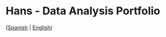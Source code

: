 # Hans - Data Analysis Portfolio 
([Spanish](https://github.com/HansAllTech/Hans_Data_Analysis_Portfolio/blob/main/Proyectos.md#tabla-de-contenido-es--en) | [English](https://github.com/HansAllTech/Hans_Data_Analysis_Portfolio/blob/main/Projects.md#table-of-content-es--en))                                                            
                                                                                                                                                                              
                                                                                                               
                                                                                                                                                   
                                                                                                               
                                                                    
                                      
                   
             
       
       
  
